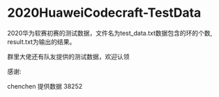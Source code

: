 # 2020HuaweiCodecraft-TestData

2020华为软赛初赛的测试数据，文件名为test_data.txt数据包含的环的个数, result.txt为输出的结果。

群里大佬还有队友提供的测试数据，欢迎认领

感谢:

chenchen  提供数据  38252
